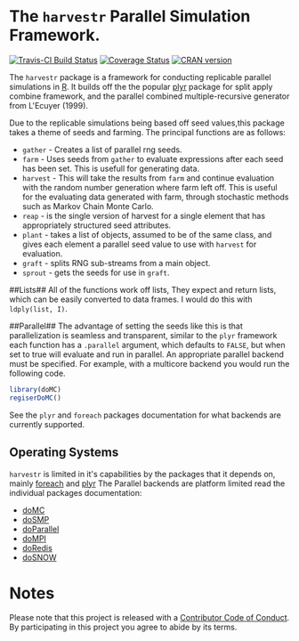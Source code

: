 ﻿# The `harvestr` Parallel Simulation Framework.
[![Travis-CI Build Status](https://travis-ci.org/halpo/harvestr.svg?branch=master)](https://travis-ci.org/halpo/harvestr)
[![Coverage Status](https://img.shields.io/codecov/c/github/halpo/harvestr/master.svg)](https://codecov.io/github/halpo/harvestr?branch=master)
[![CRAN version](http://www.r-pkg.org/badges/version/harvestr)](https://cran.r-project.org/package=harvestr)


The `harvestr` package is a framework for conducting replicable parallel 
simulations in [R](http://www.r-project.org).  It builds off the 
the popular [plyr](http://cran.r-project.org/?pacakge=plyr) 
package for split apply combine framework, and the parallel combined 
multiple-recursive generator from L'Ecuyer (1999).

Due to the replicable simulations being based off seed values,this package takes a theme of seeds and farming.  The principal functions are as follows:

  * `gather` - Creates a list of parallel rng seeds.
  * `farm` - Uses seeds from `gather` to evaluate expressions after each seed has been set.  This is usefull for generating data.
  * `harvest` - This will take the results from `farm` and continue evaluation with the random number generation where farm left off.  This is useful for the evaluating data generated with farm, through stochastic methods such as Markov Chain Monte Carlo.
  * `reap` - is the single version of harvest for a single element that has appropriately structured seed attributes.
  * `plant` - takes a list of objects, assumed to be of the same class, and gives each element a parallel seed value to use with `harvest` for evaluation.
  * `graft` - splits RNG sub-streams from a main object.
  * `sprout` -  gets the seeds for use in `graft`.

##Lists##
All of the functions work off lists, They expect and return lists, which can be easily converted to data frames.  I would do this with `ldply(list, I)`. 

##Parallel##
The advantage of setting the seeds like this is that parallelization is seamless and transparent, similar to the `plyr` framework each function has a `.parallel` argument, which defaults to `FALSE`, but when set to true will evaluate and run in parallel.  An appropriate parallel backend must be specified.  For example, with a multicore backend you would run the following code.

```r
library(doMC)
regiserDoMC()
```

See the `plyr` and `foreach` packages documentation for what backends are currently supported.

## Operating Systems ##
`harvestr` is limited in it's capabilities by the packages that it depends on, mainly 
[foreach](https://cran.r-project.org/package=foreach)
and [plyr](https://cran.r-project.org/package=plyr)
The Parallel backends are platform limited read the individual packages documentation:
 
  * [doMC](https://cran.r-project.org/?package=doMC)
  * [doSMP](https://cran.r-project.org/?package=doSMP)
  * [doParallel](https://cran.r-project.org/?package=doParallel)
  * [doMPI](https://cran.r-project.org/?package=doMPI)
  * [doRedis](https://cran.r-project.org/?package=doRedis)
  * [doSNOW](https://cran.r-project.org/?package=doSNOW)

# Notes #

Please note that this project is released with a [Contributor Code of Conduct](CONDUCT.md). By participating in this project you agree to abide by its terms.

